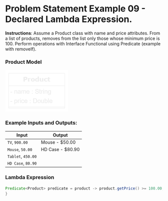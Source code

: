 # Problem Statement Example 09 - Declared Lambda Expression.

**Instructions**: Assume a Product class with name and price attributes. From a list of products, removes from the list only those whose minimum price is 100. Perform operations with Interface Functional using Predicate (example with removeIf).

### Product Model

![Product Model](https://github.com/souzafcharles/Complete-Java-Object-Oriented-Programming-and-Projects/blob/main/Section_P16_Functional_Programming_and_Lambda_Expressions/ProblemStatementExample09/product-model.png)

### Example Inputs and Outputs:

| **Input**          | **Output**       |
|--------------------|------------------|
| `TV`, `900.00`     | Mouse - $50.00   |
| `Mouse`, `50.00`   | HD Case - $80.90 |
| `Tablet`, `450.00` |                  |
| `HD Case`, `80.90` |                  |


### Lambda Expression
```java
Predicate<Product> predicate = product -> product.getPrice() >= 100.00;
}
```
